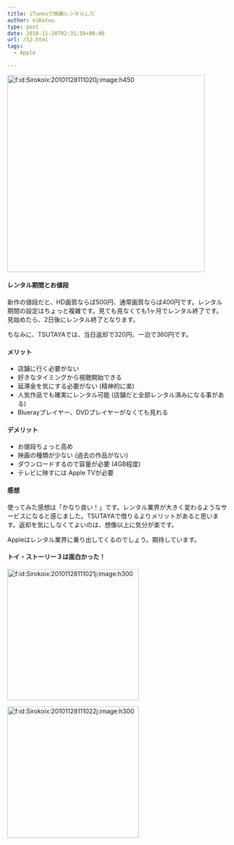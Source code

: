 ```yaml
---
title: iTunesで映画レンタルした
author: eiKatou
type: post
date: 2010-11-28T02:31:59+00:00
url: /52.html
tags:
  - Apple

---
```

<div class="section">
  <p>
    <a href="http://f.hatena.ne.jp/Sirokoix/20101128111020" class="hatena-fotolife" target="_blank"><img src="http://cdn-ak.f.st-hatena.com/images/fotolife/S/Sirokoix/20101128/20101128111020.jpg" alt="f:id:Sirokoix:20101128111020j:image:h450" title="f:id:Sirokoix:20101128111020j:image:h450" class="hatena-fotolife" height="450" /></a>
  </p>
  
  <h4>
    レンタル期間とお値段
  </h4>
  
  <p>
    新作の値段だと、HD画質ならば500円、通常画質ならば400円です。レンタル期間の設定はちょっと複雑です。見ても見なくても1ヶ月でレンタル終了です。見始めたら、2日後にレンタル終了となります。
  </p>
  
  <p>
    ちなみに、TSUTAYAでは、当日返却で320円、一泊で360円です。
  </p>
  
  <h4>
    メリット
  </h4>
  
  <ul>
    <li>
      店舗に行く必要がない
    </li>
    <li>
      好きなタイミングから視聴開始できる
    </li>
    <li>
      延滞金を気にする必要がない (精神的に楽)
    </li>
    <li>
      人気作品でも確実にレンタル可能 (店舗だと全部レンタル済みになる事がある)
    </li>
    <li>
      Bluerayプレイヤー、DVDプレイヤーがなくても見れる
    </li>
  </ul>
  
  <h4>
    デメリット
  </h4>
  
  <ul>
    <li>
      お値段ちょっと高め
    </li>
    <li>
      映画の種類が少ない (過去の作品がない)
    </li>
    <li>
      ダウンロードするので容量が必要 (4GB程度)
    </li>
    <li>
      テレビに映すには Apple TVが必要
    </li>
  </ul>
  
  <h4>
    感想
  </h4>
  
  <p>
    使ってみた感想は「かなり良い！」です。レンタル業界が大きく変わるようなサービスになると感じました。TSUTAYAで借りるよりメリットがあると思います。返却を気にしなくてよいのは、想像以上に気分が楽です。
  </p>
  
  <p>
    Appleはレンタル業界に乗り出してくるのでしょう。期待しています。
  </p>
  
  <h4>
    トイ・ストーリー３は面白かった！
  </h4>
  
  <p>
    <a href="http://f.hatena.ne.jp/Sirokoix/20101128111021" class="hatena-fotolife" target="_blank"><img src="http://cdn-ak.f.st-hatena.com/images/fotolife/S/Sirokoix/20101128/20101128111021.jpg" alt="f:id:Sirokoix:20101128111021j:image:h300" title="f:id:Sirokoix:20101128111021j:image:h300" class="hatena-fotolife" height="300" /></a>
  </p>
  
  <p>
    <a href="http://f.hatena.ne.jp/Sirokoix/20101128111022" class="hatena-fotolife" target="_blank"><img src="http://cdn-ak.f.st-hatena.com/images/fotolife/S/Sirokoix/20101128/20101128111022.jpg" alt="f:id:Sirokoix:20101128111022j:image:h300" title="f:id:Sirokoix:20101128111022j:image:h300" class="hatena-fotolife" height="300" /></a>
  </p>
</div>
